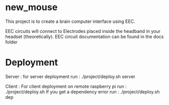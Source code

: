 # new_mouse
This project is to create a brain computer interface using EEC.

EEC circuits will connect to Electrodes placed inside the headband in your headset (theoretically). 
EEC circuit documentation can be found in the docs folder

# Deployment

Server :
for server deployment run : ./project/deploy.sh server

Client :
For client deployment on remote raspberry pi run : ./project/deploy.sh <pi ip adress> 
If you get a dependency error run : ./project/deploy.sh <pi ip adress> dep